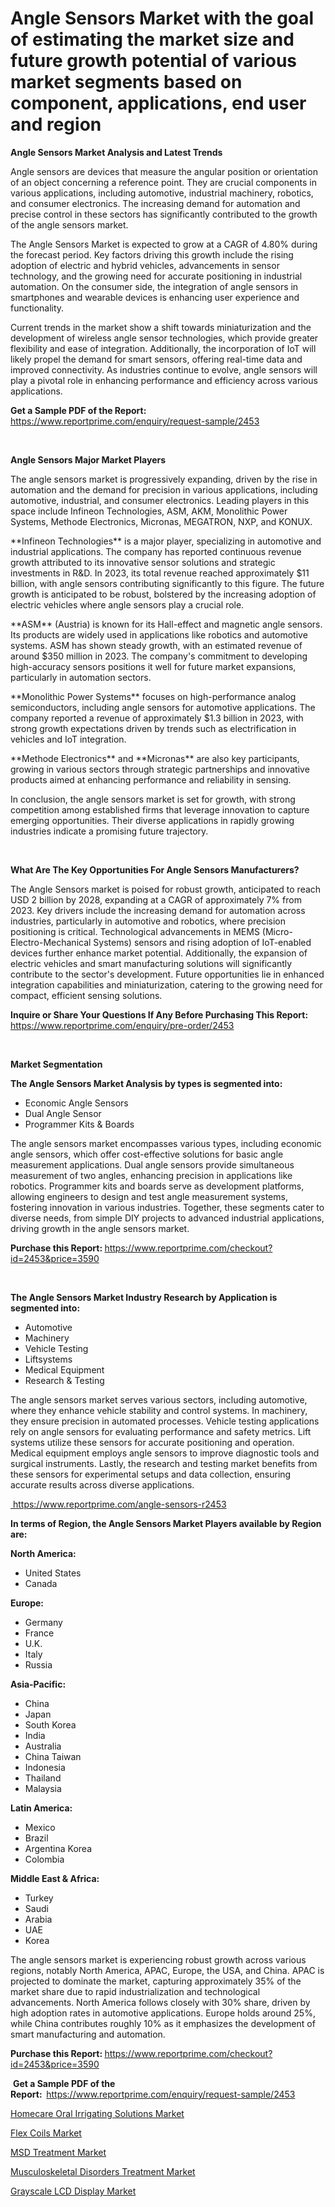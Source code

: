 <p><h1>Angle Sensors Market with the goal of estimating the market size and future growth potential of various market segments based on component, applications, end user and region</h1></p><p><strong>Angle Sensors Market Analysis and Latest Trends</strong></p>
<p><p>Angle sensors are devices that measure the angular position or orientation of an object concerning a reference point. They are crucial components in various applications, including automotive, industrial machinery, robotics, and consumer electronics. The increasing demand for automation and precise control in these sectors has significantly contributed to the growth of the angle sensors market.</p><p>The Angle Sensors Market is expected to grow at a CAGR of 4.80% during the forecast period. Key factors driving this growth include the rising adoption of electric and hybrid vehicles, advancements in sensor technology, and the growing need for accurate positioning in industrial automation. On the consumer side, the integration of angle sensors in smartphones and wearable devices is enhancing user experience and functionality.</p><p>Current trends in the market show a shift towards miniaturization and the development of wireless angle sensor technologies, which provide greater flexibility and ease of integration. Additionally, the incorporation of IoT will likely propel the demand for smart sensors, offering real-time data and improved connectivity. As industries continue to evolve, angle sensors will play a pivotal role in enhancing performance and efficiency across various applications.</p></p>
<p><strong>Get a Sample PDF of the Report:&nbsp;</strong> <a href="https://www.reportprime.com/enquiry/request-sample/2453">https://www.reportprime.com/enquiry/request-sample/2453</a></p>
<p>&nbsp;</p>
<p><strong>Angle Sensors Major Market Players</strong></p>
<p><p>The angle sensors market is progressively expanding, driven by the rise in automation and the demand for precision in various applications, including automotive, industrial, and consumer electronics. Leading players in this space include Infineon Technologies, ASM, AKM, Monolithic Power Systems, Methode Electronics, Micronas, MEGATRON, NXP, and KONUX.</p><p>**Infineon Technologies** is a major player, specializing in automotive and industrial applications. The company has reported continuous revenue growth attributed to its innovative sensor solutions and strategic investments in R&D. In 2023, its total revenue reached approximately $11 billion, with angle sensors contributing significantly to this figure. The future growth is anticipated to be robust, bolstered by the increasing adoption of electric vehicles where angle sensors play a crucial role.</p><p>**ASM** (Austria) is known for its Hall-effect and magnetic angle sensors. Its products are widely used in applications like robotics and automotive systems. ASM has shown steady growth, with an estimated revenue of around $350 million in 2023. The company's commitment to developing high-accuracy sensors positions it well for future market expansions, particularly in automation sectors.</p><p>**Monolithic Power Systems** focuses on high-performance analog semiconductors, including angle sensors for automotive applications. The company reported a revenue of approximately $1.3 billion in 2023, with strong growth expectations driven by trends such as electrification in vehicles and IoT integration.</p><p>**Methode Electronics** and **Micronas** are also key participants, growing in various sectors through strategic partnerships and innovative products aimed at enhancing performance and reliability in sensing.</p><p>In conclusion, the angle sensors market is set for growth, with strong competition among established firms that leverage innovation to capture emerging opportunities. Their diverse applications in rapidly growing industries indicate a promising future trajectory.</p></p>
<p>&nbsp;</p>
<p><strong>What Are The Key Opportunities For Angle Sensors Manufacturers?</strong></p>
<p><p>The Angle Sensors market is poised for robust growth, anticipated to reach USD 2 billion by 2028, expanding at a CAGR of approximately 7% from 2023. Key drivers include the increasing demand for automation across industries, particularly in automotive and robotics, where precision positioning is critical. Technological advancements in MEMS (Micro-Electro-Mechanical Systems) sensors and rising adoption of IoT-enabled devices further enhance market potential. Additionally, the expansion of electric vehicles and smart manufacturing solutions will significantly contribute to the sector's development. Future opportunities lie in enhanced integration capabilities and miniaturization, catering to the growing need for compact, efficient sensing solutions.</p></p>
<p><strong>Inquire or Share Your Questions If Any Before Purchasing This Report:</strong> <a href="https://www.reportprime.com/enquiry/pre-order/2453">https://www.reportprime.com/enquiry/pre-order/2453</a></p>
<p>&nbsp;</p>
<p><strong>Market Segmentation</strong></p>
<p><strong>The Angle Sensors Market Analysis by types is segmented into:</strong></p>
<p><ul><li>Economic Angle Sensors</li><li>Dual Angle Sensor</li><li>Programmer Kits & Boards</li></ul></p>
<p><p>The angle sensors market encompasses various types, including economic angle sensors, which offer cost-effective solutions for basic angle measurement applications. Dual angle sensors provide simultaneous measurement of two angles, enhancing precision in applications like robotics. Programmer kits and boards serve as development platforms, allowing engineers to design and test angle measurement systems, fostering innovation in various industries. Together, these segments cater to diverse needs, from simple DIY projects to advanced industrial applications, driving growth in the angle sensors market.</p></p>
<p><strong>Purchase this Report:&nbsp;</strong><a href="https://www.reportprime.com/checkout?id=2453&price=3590">https://www.reportprime.com/checkout?id=2453&price=3590</a></p>
<p>&nbsp;</p>
<p><strong>The Angle Sensors Market Industry Research by Application is segmented into:</strong></p>
<p><ul><li>Automotive</li><li>Machinery</li><li>Vehicle Testing</li><li>Liftsystems</li><li>Medical Equipment</li><li>Research & Testing</li></ul></p>
<p><p>The angle sensors market serves various sectors, including automotive, where they enhance vehicle stability and control systems. In machinery, they ensure precision in automated processes. Vehicle testing applications rely on angle sensors for evaluating performance and safety metrics. Lift systems utilize these sensors for accurate positioning and operation. Medical equipment employs angle sensors to improve diagnostic tools and surgical instruments. Lastly, the research and testing market benefits from these sensors for experimental setups and data collection, ensuring accurate results across diverse applications.</p></p>
<p><a href="https://www.reportprime.com/angle-sensors-r2453">&nbsp;https://www.reportprime.com/angle-sensors-r2453</a></p>
<p><strong>In terms of Region, the Angle Sensors Market Players available by Region are:</strong></p>
<p>
    <p> <strong> North America: </strong>
        <ul>
            <li>United States</li>
            <li>Canada</li>
        </ul>
        </p> 
    <p> <strong> Europe: </strong>
        <ul>
            <li>Germany</li>
            <li>France</li>
            <li>U.K.</li>
            <li>Italy</li>
            <li>Russia</li>
        </ul>
        </p> 
    <p> <strong> Asia-Pacific: </strong>
        <ul>
            <li>China</li>
            <li>Japan</li>
            <li>South Korea</li>
            <li>India</li>
            <li>Australia</li>
            <li>China Taiwan</li>
            <li>Indonesia</li>
            <li>Thailand</li>
            <li>Malaysia</li>
        </ul>
        </p> 
    <p> <strong> Latin America: </strong>
        <ul>
            <li>Mexico</li>
            <li>Brazil</li>
            <li>Argentina Korea</li>
            <li>Colombia</li>
        </ul>
        </p> 
    <p> <strong> Middle East & Africa: </strong>
        <ul>
            <li>Turkey</li>
            <li>Saudi</li>
            <li>Arabia</li>
            <li>UAE</li>
            <li>Korea</li>
        </ul>
    </p>
    </p>
<p><p>The angle sensors market is experiencing robust growth across various regions, notably North America, APAC, Europe, the USA, and China. APAC is projected to dominate the market, capturing approximately 35% of the market share due to rapid industrialization and technological advancements. North America follows closely with 30% share, driven by high adoption rates in automotive applications. Europe holds around 25%, while China contributes roughly 10% as it emphasizes the development of smart manufacturing and automation.</p></p>
<p><strong>Purchase this Report: </strong><a href="https://www.reportprime.com/checkout?id=2453&price=3590">https://www.reportprime.com/checkout?id=2453&price=3590</a></p>
<p>&nbsp;<strong>Get a Sample PDF of the Report:&nbsp;&nbsp;</strong><a href="https://www.reportprime.com/enquiry/request-sample/2453">https://www.reportprime.com/enquiry/request-sample/2453</a></p>
<p><strong></strong></p>
<p><p><a href="https://issuu.com/reportprime-2/docs/homecare-oral-irrigating-solutions-_39f43781ff1e00">Homecare Oral Irrigating Solutions Market</a></p><p><a href="https://github.com/WashimHussain441/Market-Research-Report-List-1/blob/main/flex-coils-market.md">Flex Coils Market</a></p><p><a href="https://www.linkedin.com/pulse/emerging-msd-treatment-market-opportunities-analysis-investors-yzwue?trackingId=a%2BCNy%2FxvSUSH445Y0K7wLw%3D%3D">MSD Treatment Market</a></p><p><a href="https://www.linkedin.com/pulse/what-innovations-shaping-musculoskeletal-disorders-treatment-4clxe?trackingId=n%2FQFlOpIQ36URe2nHKaQSw%3D%3D">Musculoskeletal Disorders Treatment Market</a></p><p><a href="https://github.com/SanjidaMahmud54/Market-Research-Report-List-1/blob/main/grayscale-lcd-display-market.md">Grayscale LCD Display Market</a></p></p>